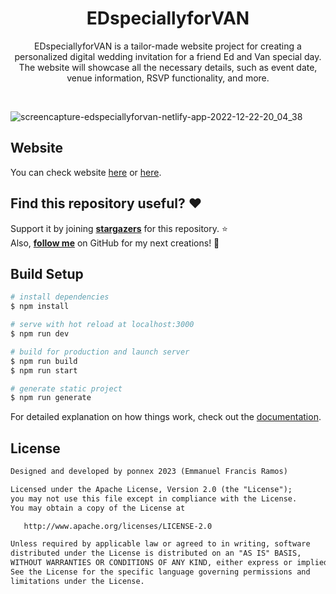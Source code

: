 <h1 align="center">EDspeciallyforVAN</h1>

<p align="center">
  EDspeciallyforVAN is a tailor-made website project for creating a personalized digital wedding invitation for a friend Ed and Van special day. The website will showcase all the necessary details, such as 	event date, venue information, RSVP functionality, and more.
</p>
</br>

![screencapture-edspeciallyforvan-netlify-app-2022-12-22-20_04_38](https://github.com/ponnex/EDspeciallyforVAN/assets/10062054/742da429-f3ff-4515-8aca-248bc51e36e8)

## Website
You can check website [here](https://edspeciallyforvan.com/) or [here](https://edspeciallyforvan.web.app/).

## Find this repository useful? :heart:
Support it by joining __[stargazers](https://github.com/ponnex/pokedex/stargazers)__ for this repository. :star: <br>
Also, __[follow me](https://github.com/ponnex)__ on GitHub for my next creations! 🤩

## Build Setup

```bash
# install dependencies
$ npm install

# serve with hot reload at localhost:3000
$ npm run dev

# build for production and launch server
$ npm run build
$ npm run start

# generate static project
$ npm run generate
```

For detailed explanation on how things work, check out the [documentation](https://nuxtjs.org).

## License
```xml
Designed and developed by ponnex 2023 (Emmanuel Francis Ramos)

Licensed under the Apache License, Version 2.0 (the "License");
you may not use this file except in compliance with the License.
You may obtain a copy of the License at

   http://www.apache.org/licenses/LICENSE-2.0

Unless required by applicable law or agreed to in writing, software
distributed under the License is distributed on an "AS IS" BASIS,
WITHOUT WARRANTIES OR CONDITIONS OF ANY KIND, either express or implied.
See the License for the specific language governing permissions and
limitations under the License.
```
